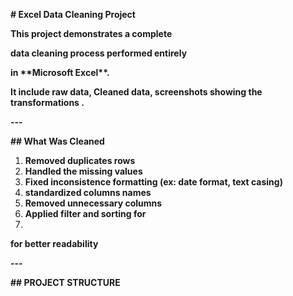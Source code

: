 **# Excel Data Cleaning Project**



**This project demonstrates a  complete** 

**data cleaning process performed entirely** 

**in \*\*Microsoft Excel\*\*.**

**It include raw data, Cleaned data, screenshots showing the transformations .**



**---**



**## What Was Cleaned** 



1. **Removed duplicates rows** 
2. **Handled the missing values** 
3. **Fixed inconsistence formatting (ex: date format, text casing)**
4. **standardized columns names**
5. **Removed unnecessary columns** 
6. **Applied filter and sorting for** 
6. 
**for better readability** 



**---**

**## PROJECT STRUCTURE** 

